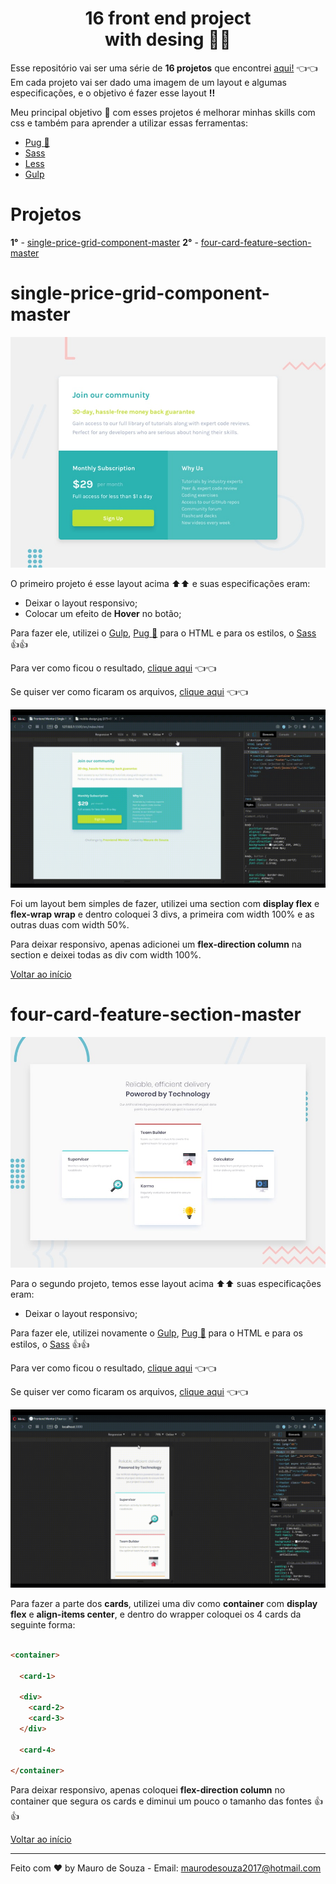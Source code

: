 <div id="top" align="center" markdown="1">

# 16 front end project <br /> with desing :tada::tada: #

</div>

Esse repositório vai ser uma série de **16 projetos** que encontrei [aqui!](https://dev.to/frontendmentor/16-front-end-projects-with-designs-to-help-improve-your-coding-skills-5ajl) :point_left::point_left: Em cada projeto vai ser dado uma imagem de um layout e algumas especificações, e o objetivo é fazer esse layout **!!**

Meu principal objetivo :dart: com esses projetos é melhorar minhas skills com css e também para aprender a utilizar essas ferramentas:

- [Pug :dog:](https://pugjs.org/language/tags.html)
- [Sass](https://sass-lang.com)
- [Less](http://lesscss.org)
- [Gulp](https://gulpjs.com)

# Projetos #
**1°** - [single-price-grid-component-master](#single-price-grid-component-master)
**2°** - [four-card-feature-section-master](#four-card-feature-section-master)

# single-price-grid-component-master #

![Design single-price-grid-component-master](./single-price-grid-component-master/design/desktop-preview.jpg)

O primeiro projeto é esse layout acima :arrow_up::arrow_up: e suas especificações eram:

- Deixar o layout responsivo;
- Colocar um efeito de **Hover** no botão;

Para fazer ele, utilizei o [Gulp](https://gulpjs.com), [Pug :dog:](https://pugjs.org/language/tags.html) para o HTML e para os estilos, o [Sass](https://sass-lang.com) :+1::+1:

Para ver como ficou o resultado, [clique aqui](https://maurodesouza.github.io/16-front-end-project-with-design/single-price-grid-component-master/dist/index.html) :point_left::point_left:

Se quiser ver como ficaram os arquivos, [clique aqui](https://github.com/maurodesouza/16-front-end-project-with-design/tree/master/single-price-grid-component-master/src) :point_left::point_left:

![single-price-grid-component-master app](./.github/single-price-grid-component.gif)

Foi um layout bem simples de fazer, utilizei uma section com **display flex** e **flex-wrap wrap** e dentro coloquei 3 divs, a primeira com width 100% e as outras duas com width 50%.

Para deixar responsivo, apenas adicionei um **flex-direction column** na section e deixei todas as div com width 100%.

[Voltar ao início](#top)

# four-card-feature-section-master #

![Design four-card-feature-section-master](./four-card-feature-section-master/design/desktop-preview.jpg)

Para o segundo projeto, temos esse layout acima :arrow_up::arrow_up: suas especificações eram:

- Deixar o layout responsivo;

Para fazer ele, utilizei novamente o [Gulp](https://gulpjs.com), [Pug :dog:](https://pugjs.org/language/tags.html) para o HTML e para os estilos, o [Sass](https://sass-lang.com) :+1::+1:

Para ver como ficou o resultado, [clique aqui](https://maurodesouza.github.io/16-front-end-project-with-design/four-card-feature-section-master/dist/index.html) :point_left::point_left:

Se quiser ver como ficaram os arquivos, [clique aqui](https://github.com/maurodesouza/16-front-end-project-with-design/tree/master/four-card-feature-section-master/src) :point_left::point_left:

![four-card-feature-section-master app](./.github/four-card-feature-section-master.gif)

Para fazer a parte dos **cards**, utilizei uma div como **container** com **display flex** e **align-items center**, e dentro do wrapper coloquei os 4 cards da seguinte forma:

```html

<container>

  <card-1>

  <div>
    <card-2>
    <card-3>
  </div>

  <card-4>

</container>

```

Para deixar responsivo, apenas coloquei **flex-direction column** no container que segura os cards e diminui um pouco o tamanho das fontes :+1::+1:

[Voltar ao início](#top)

---

Feito com :heart: by Mauro de Souza - Email: maurodesouza2017@hotmail.com